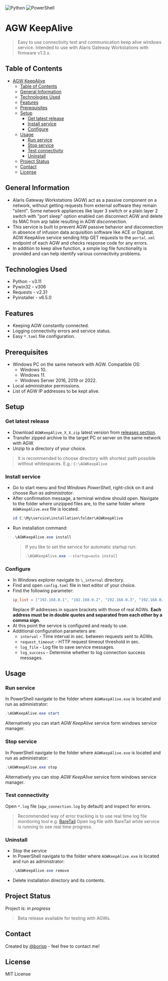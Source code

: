 ![Python](https://img.shields.io/badge/python-3670A0?style=for-the-badge&logo=python&logoColor=ffdd54)
![PowerShell](https://img.shields.io/badge/PowerShell-%235391FE.svg?style=for-the-badge&logo=powershell&logoColor=white)

# AGW KeepAlive

> Easy to use connectivity test and communication keep alive windows service.
> Intended to use with Alaris Gateway Workstations with firmware v1.3.x.

## Table of Contents

- [AGW KeepAlive](#agw-keepalive)
  - [Table of Contents](#table-of-contents)
  - [General Information](#general-information)
  - [Technologies Used](#technologies-used)
  - [Features](#features)
  - [Prerequisites](#prerequisites)
  - [Setup](#setup)
    - [Get latest release](#get-latest-release)
    - [Install service](#install-service)
    - [Configure](#configure)
  - [Usage](#usage)
    - [Run service](#run-service)
    - [Stop service](#stop-service)
    - [Test connectivity](#test-connectivity)
    - [Uninstall](#uninstall)
  - [Project Status](#project-status)
  - [Contact](#contact)
  - [License](#license)


## General Information

- Alaris Gateway Workstations (AGW) act as a passive component on a network, without getting requests from external software they remain "silent". Some network appliances like layer 3 switch or a plain layer 2 switch with "port sleep" option enabled can disconnect AGW and delete its MAC from arp table resulting in AGW disconnection.
- This service is built to prevent AGW passive behavior and disconnection in absence of infusion data acquisition software like ACE or Digistat. AGW KeepAlive service sending http GET requests to the `portal.xml` endpoint of each AGW and checks response code for any errors.
- In addition to keep alive function, a simple log file functionality is provided and can help identify various connectivity problems.


## Technologies Used
- Python - v3.11
- Pywin32 - v306
- Requests - v2.31
- Pyinstaller - v6.5.0

## Features

- Keeping AGW constantly connected.
- Logging connectivity errors and service status.
- Easy `*.toml` file configuration.

## Prerequisites
- Windows PC on the same network with AGW. Compatible OS:
	- Windows 10.
	- Windows 11.
	- Windows Server 2016, 2019 or 2022.
- Local administrator permissions.
- List of AGW IP addresses to be kept alive. 


## Setup
### Get latest release
- Download `AGWKeepAlive_X_X.zip` latest version from [releases section](https://github.com/borispdev/AGWKeepAlive/releases).
- Transfer zipped archive to the target PC or server on the same network with AGW.
- Unzip to a directory of your choice.
> It is recommended to choose directory with shortest path possible without whitespaces.
> E.g.: `C:\AGWKeepAlive`

### Install service
- Go to start menu and find *Windows PowerShell*, right-click on it and choose *Run as administrator*.
- After confirmation message, a terminal window should open. Navigate to the folder where unzipped files are, to the same folder where `AGWKeepAlive.exe` file is located.
	```powershell
	cd C:\My\service\installation\folder\AGWKeepAlive
	`````
- Run installation command:
	```powershell
	.\AGWKeepAlive.exe install
	```
	> If you like to set the service for automatic startup run:
	>```powershell
	>.\AGWKeepAlive.exe --startup=auto install
	>```
### Configure
- In Windows explorer navigate to `\_internal` directory.
- Find and open `config.toml` file in text editor of your choice.
- Find the following parameter:
	```toml
	ip_list = ["192.168.0.1", "192.168.0.2", "192.168.0.3", "192.168.0.4"]
	```
	Replace IP addresses in square brackets with those of real AGWs. **Each address must be in double quotes and separated from each other by a comma sign.**
- At this point the service is configured and ready to use.
- Additional configuration parameters are:
	- `interval` - Time interval in sec. between requests sent to AGWs.
	- `request_timeout` - HTTP request timeout threshold in sec.
	- `log_file` - Log file to save service messages.
	- `log_success` - Determine whether to log connection success messages.

## Usage
### Run service
In PowerShell navigate to the folder where `AGWKeepAlive.exe` is located and run as administrator:
```powershell
.\AGWKeepAlive.exe start
```
Alternatively you can start *AGW KeepAlive* service form windows service manager.
### Stop service
In PowerShell navigate to the folder where `AGWKeepAlive.exe` is located and run as administrator:
```powershell
.\AGWKeepAlive.exe stop
```
Alternatively you can stop *AGW KeepAlive* service form windows service manager.

### Test connectivity
Open `*.log` file (`agw_connection.log` by default) and inspect for errors.
>Recommended way of error tracking is to use real time log file monitoring tool e.g. [BareTail](https://www.baremetalsoft.com/baretail/)
>Open log file with BareTail while service is running to see real time progress.

### Uninstall
- Stop the service
- In PowerShell navigate to the folder where `AGWKeepAlive.exe` is located and run as administrator:
	```powershell
	.\AGWKeepAlive.exe remove
	```
- Delete installation directory and its contents.


## Project Status

Project is: _in progress_
>Beta release available for testing with AGWs.

## Contact

Created by [@borisp](mailto:boris.petrov@bd.com) - feel free to contact me!

## License
MIT License
<!-- Optional -->
<!-- ## License -->
<!-- This project is open source and available under the [... License](). -->

<!-- You don't have to include all sections - just the one's relevant to your project -->
